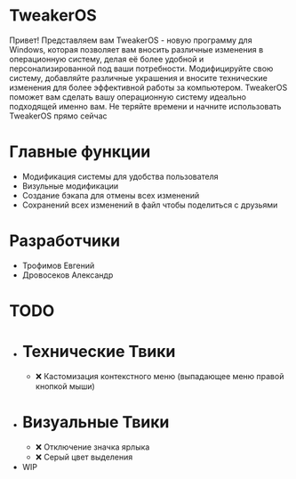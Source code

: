 # TweakerOS
Привет! Представляем вам TweakerOS - новую программу для Windows, которая позволяет вам вносить различные изменения в операционную систему, делая её более удобной и персонализированной под ваши потребности. Модифицируйте свою систему, добавляйте различные украшения и вносите технические изменения для более эффективной работы за компьютером. TweakerOS поможет вам сделать вашу операционную систему идеально подходящей именно вам. Не теряйте времени и начните использовать TweakerOS прямо сейчас

# Главные функции
- Модификация системы для удобства пользователя
- Визульные модификации
- Создание бэкапа для отмены всех изменений
- Сохранений всех изменений в файл чтобы поделиться с друзьями

# Разработчики
- Трофимов Евгений
- Дровосеков Александр

# TODO
- # Технические Твики
  - ❌ Кастомизация контекстного меню (выпадающее меню правой кнопкой мыши)
- # Визуальные Твики
  - ❌ Отключение значка ярлыка
  - ❌ Серый цвет выделения
- WIP
